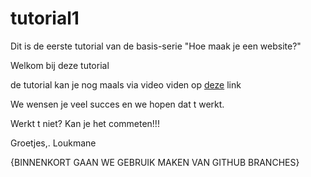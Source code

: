 # tutorial1
Dit is de eerste tutorial van de basis-serie "Hoe maak je een website?"




Welkom bij deze tutorial


de tutorial kan je nog maals via video viden op [deze](url) link

 We wensen je veel succes en we hopen dat t werkt.
 
 
Werkt t niet? Kan je het commeten!!!



Groetjes,.
Loukmane

{BINNENKORT GAAN WE GEBRUIK MAKEN VAN GITHUB BRANCHES} 
